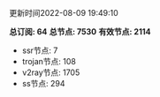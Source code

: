 更新时间2022-08-09 19:49:10

**总订阅: 64**
**总节点: 7530**
**有效节点: 2114**
- ssr节点: 7
- trojan节点: 108
- v2ray节点: 1705
- ss节点: 294
